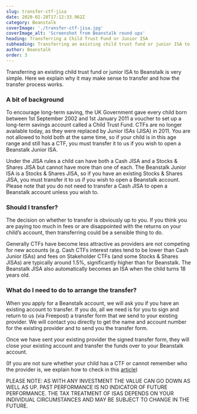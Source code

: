 ```yaml
---
slug: transfer-ctf-jisa
date: 2020-02-28T17:12:33.962Z
category: Beanstalk
coverImage: './transfer-ctf-jisa.jpg'
coverImage_alt: 'Screenshot from Beanstalk round ups'
heading: Transferring a Child Trust Fund or Junior ISA 
subheading: Transferring an existing child trust fund or junior ISA to Beanstalk is very simple. Here we explain why it may make sense to transfer and how the transfer process works.
author: Beanstalk
order: 3
---
```


Transferring an existing child trust fund or junior ISA to Beanstalk is very simple.  Here we explain why it may make sense to transfer and how the transfer process works.

### A bit of background

To encourage long-term saving, the UK Government gave every child born between 1st September 2002 and 1st January 2011 a voucher to set up a long-term savings account called a Child Trust Fund. CTFs are no longer available today, as they were replaced by Junior ISAs (JISA) in 2011. You are not allowed to hold both at the same time, so if your child is in this age range and still has a CTF, you must transfer it to us if you wish to open a Beanstalk Junior ISA.

Under the JISA rules a child can have both a Cash JISA and a Stocks & Shares JISA but cannot have more than one of each. The Beanstalk Junior ISA is a Stocks & Shares JISA, so if you have an existing Stocks & Shares JISA, you must transfer it to us if you wish to open a Beanstalk account.  Please note that you do not need to transfer a Cash JISA to open a Beanstalk account unless you wish to.

### Should I transfer?

The decision on whether to transfer is obviously up to you. If you think you are paying too much in fees or are disappointed with the returns on your child’s account, then transferring could be a sensible thing to do.

Generally CTFs have become less attractive as providers are not competing for new accounts (e.g. Cash CTFs interest rates tend to be lower than Cash Junior ISAs) and fees on Stakeholder CTFs (and some Stocks & Shares JISAs) are typically around 1.5%, significantly higher than for Beanstalk. The Beanstalk JISA also automatically becomes an ISA when the child turns 18 years old.

### What do I need to do to arrange the transfer?

When you apply for a Beanstalk account, we will ask you if you have an existing account to transfer.  If you do, all we need is for you to sign and return to us (via Freepost) a transfer form that we send to your existing provider. We will contact you directly to get the name and account number for the existing provider and to send you the transfer form. 

Once we have sent your existing provider the signed transfer form, they will close your existing account and transfer the funds over to your Beanstalk account.

(If you are not sure whether your child has a CTF or cannot remember who the provider is, we explain how to check in this <a href="https://beanstalkapp.co.uk/articles/locate-a-missing-ctf">article</a>)

PLEASE NOTE: AS WITH ANY INVESTMENT THE VALUE CAN GO DOWN AS WELL AS UP. PAST PERFORMANCE IS NO INDICATOR OF FUTURE PERFORMANCE. THE TAX TREATMENT OF ISAS DEPENDS ON YOUR INDIVIDUAL CIRCUMSTANCES AND MAY BE SUBJECT TO CHANGE IN THE FUTURE.
